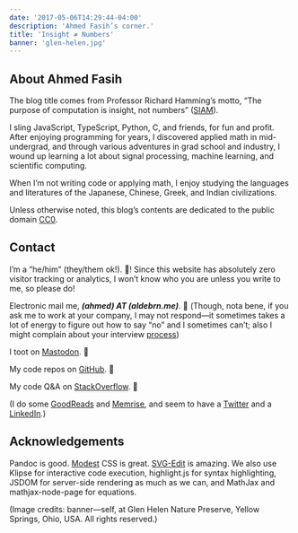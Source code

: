 ```yaml
---
date: '2017-05-06T14:29:44-04:00'
description: 'Ahmed Fasih’s corner.'
title: 'Insight ≠ Numbers'
banner: 'glen-helen.jpg'
---
```


## About Ahmed Fasih

The blog title comes from Professor Richard Hamming’s motto, “The purpose of computation is insight, not numbers” ([SIAM](http://www.siam.org/news/news.php?id=893)).

I sling JavaScript, TypeScript, Python, C, and friends, for fun and profit. After enjoying programming for years, I discovered applied math in mid-undergrad, and through various adventures in grad school and industry, I wound up learning a lot about signal processing, machine learning, and scientific computing.

When I’m not writing code or applying math, I enjoy studying the languages and literatures of the Japanese, Chinese, Greek, and Indian civilizations.

Unless otherwise noted, this blog’s contents are dedicated to the public domain [CC0](https://creativecommons.org/publicdomain/zero/1.0/).

## Contact

I’m a “he/him” (they/them ok!). 👋! Since this website has absolutely zero visitor tracking or analytics, I won’t know who you are unless you write to me, so please do!

Electronic mail me, ***(ahmed) ΑΤ (aldebrn.me)***. 🤙 (Though, nota bene, if you ask me to work at your company, I may not respond—it sometimes takes a lot of energy to figure out how to say “no” and I sometimes can’t; also I might complain about your interview [process](https://gist.github.com/fasiha/496d78a3ce9357cdec0a18f919407d2e))

I toot on [Mastodon](https://octodon.social/@22). 🐘

My code repos on [GitHub](https://github.com/fasiha). 🦉

My code Q&A on [StackOverflow](https://stackoverflow.com/users/500207/ahmed-fasih). 🐒

(I do some [GoodReads](https://www.goodreads.com/user/show/25471547-ahmed) and [Memrise](https://www.memrise.com/user/aldebrn/courses/learning/), and seem to have a [Twitter](https://twitter.com/gratidue) and a [LinkedIn](https://www.linkedin.com/in/ahmed-fasih-006a1b1b3/).)

## Acknowledgements

Pandoc is good. [Modest](https://markdowncss.github.io/modest/) CSS is great. [SVG-Edit](https://github.com/SVG-Edit/svgedit) is amazing. We also use Klipse for interactive code execution, highlight.js for syntax highlighting, JSDOM for server-side rendering as much as we can, and MathJax and mathjax-node-page for equations.

(Image credits: banner—self, at Glen Helen Nature Preserve, Yellow Springs, Ohio, USA. All rights reserved.)
